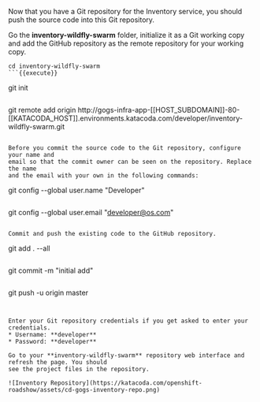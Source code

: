 Now that you have a Git repository for the Inventory service, you should push the 
source code into this Git repository.

Go the **inventory-wildfly-swarm** folder, initialize it as a Git working copy and add 
the GitHub repository as the remote repository for your working copy. 

```
cd inventory-wildfly-swarm
```{{execute}}

```
git init
```{{execute}}

```
git remote add origin http://gogs-infra-app-[[HOST_SUBDOMAIN]]-80-[[KATACODA_HOST]].environments.katacoda.com/developer/inventory-wildfly-swarm.git
```{{execute}}

Before you commit the source code to the Git repository, configure your name and 
email so that the commit owner can be seen on the repository. Replace the name 
and the email with your own in the following commands:

```
git config --global user.name "Developer"
```{{execute}}

```
git config --global user.email "developer@os.com"
```{{execute}}

Commit and push the existing code to the GitHub repository.

```
git add . --all
```{{execute}}

```
git commit -m "initial add"
```{{execute}}

```
git push -u origin master
```{{execute}}


Enter your Git repository credentials if you get asked to enter your credentials. 
* Username: **developer**
* Password: **developer**

Go to your **inventory-wildfly-swarm** repository web interface and refresh the page. You should 
see the project files in the repository.

![Inventory Repository](https://katacoda.com/openshift-roadshow/assets/cd-gogs-inventory-repo.png)